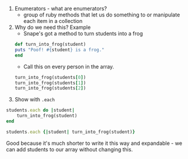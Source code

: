 1. Enumerators - what are enumerators?
	+ group of ruby methods that let us do something to or manipulate each item in a collection
2. Why do we need this? Example
	+ Snape's got a method to turn students into a frog
	```ruby
	def turn_into_frog(student)
  	puts "Poof! #{student} is a frog."
	end
	```
	+ Call this on every person in the array.
	```ruby
	turn_into_frog(students[0]) 
	turn_into_frog(students[1])
	turn_into_frog(students[2])
	```
3. Show with `.each`

```ruby
students.each do |student|
	turn_into_frog(student)
end

students.each {|student| turn_into_frog(student)}
```
Good because it's much shorter to write it this way and expandable - we can add students to our array without changing this. 